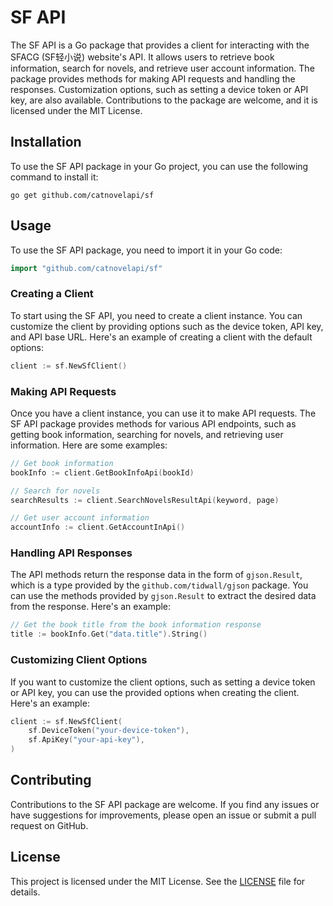 # SF API

The SF API is a Go package that provides a client for interacting with the SFACG (SF轻小说) website's API. It allows users to retrieve book information, search for novels, and retrieve user account information. The package provides methods for making API requests and handling the responses. Customization options, such as setting a device token or API key, are also available. Contributions to the package are welcome, and it is licensed under the MIT License.

## Installation

To use the SF API package in your Go project, you can use the following command to install it:

```shell
go get github.com/catnovelapi/sf
```

## Usage

To use the SF API package, you need to import it in your Go code:

```go
import "github.com/catnovelapi/sf"
```

### Creating a Client

To start using the SF API, you need to create a client instance. You can customize the client by providing options such as the device token, API key, and API base URL. Here's an example of creating a client with the default options:

```go
client := sf.NewSfClient()
```

### Making API Requests

Once you have a client instance, you can use it to make API requests. The SF API package provides methods for various API endpoints, such as getting book information, searching for novels, and retrieving user information. Here are some examples:

```go
// Get book information
bookInfo := client.GetBookInfoApi(bookId)

// Search for novels
searchResults := client.SearchNovelsResultApi(keyword, page)

// Get user account information
accountInfo := client.GetAccountInApi()
```

### Handling API Responses

The API methods return the response data in the form of `gjson.Result`, which is a type provided by the `github.com/tidwall/gjson` package. You can use the methods provided by `gjson.Result` to extract the desired data from the response. Here's an example:

```go
// Get the book title from the book information response
title := bookInfo.Get("data.title").String()
```

### Customizing Client Options

If you want to customize the client options, such as setting a device token or API key, you can use the provided options when creating the client. Here's an example:

```go
client := sf.NewSfClient(
	sf.DeviceToken("your-device-token"),
	sf.ApiKey("your-api-key"),
)
```

## Contributing

Contributions to the SF API package are welcome. If you find any issues or have suggestions for improvements, please open an issue or submit a pull request on GitHub.

## License

This project is licensed under the MIT License. See the [LICENSE](LICENSE) file for details.
